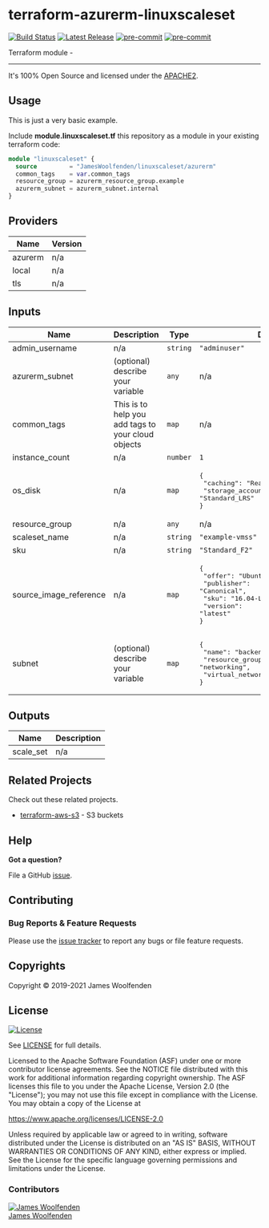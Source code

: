 # terraform-azurerm-linuxscaleset

[![Build Status](https://github.com/JamesWoolfenden/terraform-azurerm-linuxscaleset/workflows/Verify%20and%20Bump/badge.svg?branch=master)](https://github.com/JamesWoolfenden/terraform-azurerm-linuxscaleset)
[![Latest Release](https://img.shields.io/github/release/JamesWoolfenden/terraform-azurerm-linuxscaleset.svg)](https://github.com/JamesWoolfenden/terraform-azurerm-linuxscaleset/releases/latest)
[![pre-commit](https://img.shields.io/badge/pre--commit-enabled-brightgreen?logo=pre-commit&logoColor=white)](https://github.com/pre-commit/pre-commit)
[![pre-commit](https://img.shields.io/badge/checkov-verified-brightgreen)](https://www.checkov.io/)

Terraform module -

---

It's 100% Open Source and licensed under the [APACHE2](LICENSE).

## Usage

This is just a very basic example.

Include **module.linuxscaleset.tf** this repository as a module in your existing terraform code:

```terraform
module "linuxscaleset" {
  source         = "JamesWoolfenden/linuxscaleset/azurerm"
  common_tags    = var.common_tags
  resource_group = azurerm_resource_group.example
  azurerm_subnet = azurerm_subnet.internal
}
```

<!-- BEGINNING OF PRE-COMMIT-TERRAFORM DOCS HOOK -->

## Providers

| Name    | Version |
| ------- | ------- |
| azurerm | n/a     |
| local   | n/a     |
| tls     | n/a     |

## Inputs

| Name                   | Description                                        | Type     | Default                                                                                                                      | Required |
| ---------------------- | -------------------------------------------------- | -------- | ---------------------------------------------------------------------------------------------------------------------------- | :------: |
| admin_username         | n/a                                                | `string` | `"adminuser"`                                                                                                                |    no    |
| azurerm_subnet         | (optional) describe your variable                  | `any`    | n/a                                                                                                                          |   yes    |
| common_tags            | This is to help you add tags to your cloud objects | `map`    | n/a                                                                                                                          |   yes    |
| instance_count         | n/a                                                | `number` | `1`                                                                                                                          |    no    |
| os_disk                | n/a                                                | `map`    | <pre>{<br> "caching": "ReadWrite",<br> "storage_account_type": "Standard_LRS"<br>}</pre>                                     |    no    |
| resource_group         | n/a                                                | `any`    | n/a                                                                                                                          |   yes    |
| scaleset_name          | n/a                                                | `string` | `"example-vmss"`                                                                                                             |    no    |
| sku                    | n/a                                                | `string` | `"Standard_F2"`                                                                                                              |    no    |
| source_image_reference | n/a                                                | `map`    | <pre>{<br> "offer": "UbuntuServer",<br> "publisher": "Canonical",<br> "sku": "16.04-LTS",<br> "version": "latest"<br>}</pre> |    no    |
| subnet                 | (optional) describe your variable                  | `map`    | <pre>{<br> "name": "backend",<br> "resource_group_name": "networking",<br> "virtual_network_name": "production"<br>}</pre>   |    no    |

## Outputs

| Name      | Description |
| --------- | ----------- |
| scale_set | n/a         |

<!-- END OF PRE-COMMIT-TERRAFORM DOCS HOOK -->

## Related Projects

Check out these related projects.

- [terraform-aws-s3](https://github.com/jameswoolfenden/terraform-aws-s3) - S3 buckets

## Help

**Got a question?**

File a GitHub [issue](https://github.com/JamesWoolfenden/terraform-azurerm-linuxscaleset/issues).

## Contributing

### Bug Reports & Feature Requests

Please use the [issue tracker](https://github.com/JamesWoolfenden/terraform-azurerm-linuxscaleset/issues) to report any bugs or file feature requests.

## Copyrights

Copyright © 2019-2021 James Woolfenden

## License

[![License](https://img.shields.io/badge/License-Apache%202.0-blue.svg)](https://opensource.org/licenses/Apache-2.0)

See [LICENSE](LICENSE) for full details.

Licensed to the Apache Software Foundation (ASF) under one
or more contributor license agreements. See the NOTICE file
distributed with this work for additional information
regarding copyright ownership. The ASF licenses this file
to you under the Apache License, Version 2.0 (the
"License"); you may not use this file except in compliance
with the License. You may obtain a copy of the License at

<https://www.apache.org/licenses/LICENSE-2.0>

Unless required by applicable law or agreed to in writing,
software distributed under the License is distributed on an
"AS IS" BASIS, WITHOUT WARRANTIES OR CONDITIONS OF ANY
KIND, either express or implied. See the License for the
specific language governing permissions and limitations
under the License.

### Contributors

[![James Woolfenden][jameswoolfenden_avatar]][jameswoolfenden_homepage]<br/>[James Woolfenden][jameswoolfenden_homepage]

[jameswoolfenden_homepage]: https://github.com/jameswoolfenden
[jameswoolfenden_avatar]: https://github.com/jameswoolfenden.png?size=150
[github]: https://github.com/jameswoolfenden
[linkedin]: https://www.linkedin.com/in/jameswoolfenden/
[twitter]: https://twitter.com/JimWoolfenden
[share_twitter]: https://twitter.com/intent/tweet/?text=terraform-azurerm-linuxscaleset&url=https://github.com/JamesWoolfenden/terraform-azurerm-linuxscaleset
[share_linkedin]: https://www.linkedin.com/shareArticle?mini=true&title=terraform-azurerm-linuxscaleset&url=https://github.com/JamesWoolfenden/terraform-azurerm-linuxscaleset
[share_reddit]: https://reddit.com/submit/?url=https://github.com/JamesWoolfenden/terraform-azurerm-linuxscaleset
[share_facebook]: https://facebook.com/sharer/sharer.php?u=https://github.com/JamesWoolfenden/terraform-azurerm-linuxscaleset
[share_email]: mailto:?subject=terraform-azurerm-linuxscaleset&body=https://github.com/JamesWoolfenden/terraform-azurerm-linuxscaleset
